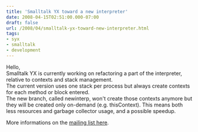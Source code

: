 ```yaml
---
title: 'Smalltalk YX toward a new interpreter'
date: 2008-04-15T02:51:00.000-07:00
draft: false
url: /2008/04/smalltalk-yx-toward-new-interpreter.html
tags: 
- syx
- smalltalk
- development
---
```


Hello,  
Smalltalk YX is currently working on refactoring a part of the interpreter, relative to contexts and stack management.  
The current version uses one stack per process but always create contexts for each method or block entered.  
The new branch, called newinterp, won't create those contexts anymore but they will be created only on-demand (e.g. thisContext). This means both less resources and garbage collector usage, and a possible speedup.  
  
More informations on the [mailing list here](http://groups.google.com/group/syx-discuss/browse_thread/thread/6181dac94bac1cc4).